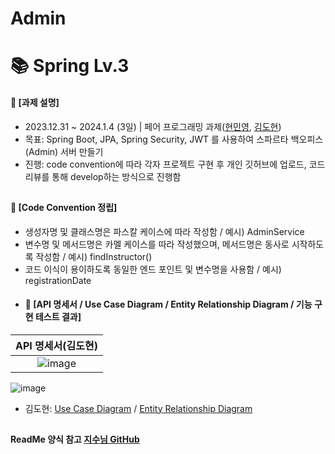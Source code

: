 # Admin

####
# 📚 Spring Lv.3
#### 📌 [과제 설명]
- 2023.12.31 ~ 2024.1.4 (3일) | 페어 프로그래밍 과제([현민영](https://github.com/95hyun), [김도현](https://github.com/DoKkangs))
- 목표: Spring Boot, JPA, Spring Security, JWT 를 사용하여 스파르타 백오피스(Admin) 서버 만들기
- 진행: code convention에 따라 각자 프로젝트 구현 후 개인 깃허브에 업로드, 코드 리뷰를 통해 develop하는 방식으로 진행함
##
#### 📌 [Code Convention 정립]
- 생성자명 및 클래스명은 파스칼 케이스에 따라 작성함 / 예시) AdminService
- 변수명 및 메서드명은 카멜 케이스를 따라 작성했으며, 메서드명은 동사로 시작하도록 작성함 / 예시) findInstructor()
- 코드 이식이 용이하도록 동일한 엔드 포인트 및 변수명을 사용함 / 예시) registrationDate
- #### 📌 [API 명세서 / Use Case Diagram / Entity Relationship Diagram / 기능 구현 테스트 결과]
|API 명세서(김도현)|
|:---:|
|![image](https://github.com/DoKkangs/library/assets/88784852/f39cff21-baa3-4215-85e7-98e8488c1671)
![image](https://github.com/DoKkangs/library/assets/88784852/35a0037d-e466-411c-847f-e2f32aee9819)
- 김도현: [Use Case Diagram](https://github.com/DoKkangs/library/assets/88784852/6acda9b1-8df3-40d8-a808-904708d68404) / [Entity Relationship Diagram](https://github.com/DoKkangs/library/assets/88784852/926eed5e-d2dc-4a6a-b6a7-e91bccd626f6) 
##
#### ReadMe 양식 참고 [지수님 GitHub](https://github.com/jisulee-shsf/spring-hanghae99-assignment-level2)


